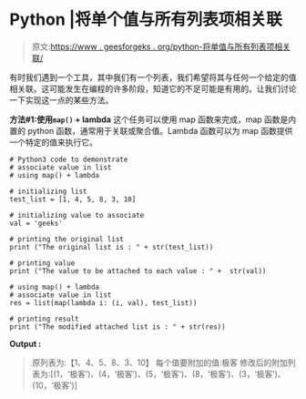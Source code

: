 # Python |将单个值与所有列表项相关联

> 原文:[https://www . geesforgeks . org/python-将单值与所有列表项相关联/](https://www.geeksforgeeks.org/python-associating-a-single-value-with-all-list-items/)

有时我们遇到一个工具，其中我们有一个列表，我们希望将其与任何一个给定的值相关联。这可能发生在编程的许多阶段，知道它的不足可能是有用的。让我们讨论一下实现这一点的某些方法。

**方法#1:使用`map()` + lambda**
这个任务可以使用 map 函数来完成，map 函数是内置的 python 函数，通常用于关联或聚合值。Lambda 函数可以为 map 函数提供一个特定的值来执行它。

```
# Python3 code to demonstrate
# associate value in list 
# using map() + lambda

# initializing list
test_list = [1, 4, 5, 8, 3, 10]

# initializing value to associate
val = 'geeks'

# printing the original list
print ("The original list is : " + str(test_list))

# printing value 
print ("The value to be attached to each value : " +  str(val))

# using map() + lambda
# associate value in list 
res = list(map(lambda i: (i, val), test_list))

# printing result
print ("The modified attached list is : " + str(res))
```

**Output :**

> 原列表为:【1、4、5、8、3、10】
> 每个值要附加的值:极客
> 修改后的附加列表为:[(1，‘极客’)、(4，‘极客’)、(5，‘极客’)、(8，‘极客’)、(3，‘极客’)、(10，‘极客’)]